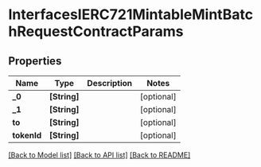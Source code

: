 # InterfacesIERC721MintableMintBatchRequestContractParams

## Properties
Name | Type | Description | Notes
------------ | ------------- | ------------- | -------------
**_0** | **[String]** |  | [optional] 
**_1** | **[String]** |  | [optional] 
**to** | **[String]** |  | [optional] 
**tokenId** | **[String]** |  | [optional] 

[[Back to Model list]](../README.md#documentation-for-models) [[Back to API list]](../README.md#documentation-for-api-endpoints) [[Back to README]](../README.md)


